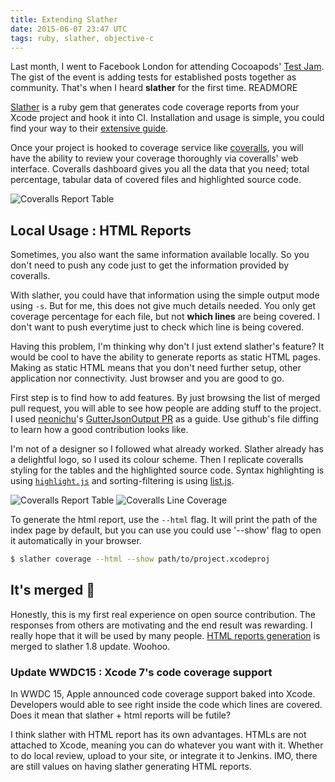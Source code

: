 ```yaml
---
title: Extending Slather
date: 2015-06-07 23:47 UTC
tags: ruby, slather, objective-c
---
```


Last month, I went to Facebook London for attending Cocoapods' [Test Jam](http://blog.cocoapods.org/Test-Jammin/). The gist of the event is adding tests for established posts together as community. That's when I heard **slather** for the first time. READMORE

[Slather](https://github.com/venmo/slather) is a ruby gem that generates code coverage reports from your Xcode project and hook it into CI. Installation and usage is simple, you could find your way to their [extensive guide](https://github.com/venmo/slather#installation).

Once your project is hooked to coverage service like [coveralls](https://coveralls.io), you will have the ability to review your coverage thoroughly via coveralls' web interface. Coveralls dashboard gives you all the data that you need; total percentage, tabular data of covered files and highlighted source code.

![Coveralls Report Table](/extending-slather/coveralls_1.png)

## Local Usage : HTML Reports

Sometimes, you also want the same information available locally. So you don't need to push any code just to get the information provided by coveralls.

With slather, you could have that information using the simple output mode using `-s`. But for me, this does not give much details needed. You only get coverage percentage for each file, but not __which lines__ are being covered. I don't want to push everytime just to check which line is being covered.

Having this problem, I'm thinking why don't I just extend slather's feature? It would be cool to have the ability to generate reports as static HTML pages. Making as static HTML means that you don't need further setup, other application nor connectivity. Just browser and you are good to go.

First step is to find how to add features. By just browsing the list of merged pull request, you will able to see how people are adding stuff to the project. I used [neonichu](https://github.com/neonichu)'s [GutterJsonOutput PR](https://github.com/venmo/slather/pull/24/files?diff=split) as a guide. Use github's file diffing to learn how a good contribution looks like.

I'm not of a designer so I followed what already worked. Slather already has a delightful logo, so I used its colour scheme. Then I replicate coveralls styling for the tables and the highlighted source code. Syntax highlighting is using [`highlight.js`](https://highlightjs.org/) and sorting-filtering is using [list.js](http://www.listjs.com/).

![Coveralls Report Table](/extending-slather/slather_html_1.png)
![Coveralls Line Coverage](/extending-slather/slather_html_2.png)

To generate the html report, use the `--html` flag. It will print the path of the index page by default, but you can use you could use '--show' flag to open it automatically in your browser.

```sh
$ slather coverage --html --show path/to/project.xcodeproj
```

## It's merged 🎉

Honestly, this is my first real experience on open source contribution. The responses from others are motivating and the end result was rewarding. I really hope that it will be used by many people. [HTML reports generation](https://github.com/venmo/slather/pull/76) is merged to slather 1.8 update. Woohoo.

### Update WWDC15 : Xcode 7's code coverage support

In WWDC 15, Apple announced code coverage support baked into Xcode. Developers would able to see right inside the code which lines are covered. Does it mean that slather + html reports will be futile?

I think slather with HTML report has its own advantages. HTMLs are not attached to Xcode, meaning you can do whatever you want with it. Whether to do local review, upload to your site, or integrate it to Jenkins. IMO, there are still values on having slather generating HTML reports.
